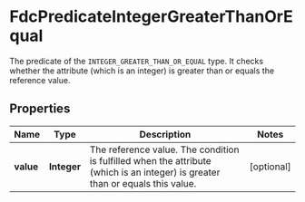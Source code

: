 

# FdcPredicateIntegerGreaterThanOrEqual

The predicate of the `INTEGER_GREATER_THAN_OR_EQUAL` type. It checks whether the attribute (which is an integer) is greater than or equals the reference value.

## Properties

| Name | Type | Description | Notes |
|------------ | ------------- | ------------- | -------------|
|**value** | **Integer** | The reference value. The condition is fulfilled when the attribute (which is an integer) is greater than or equals this value. |  [optional] |



